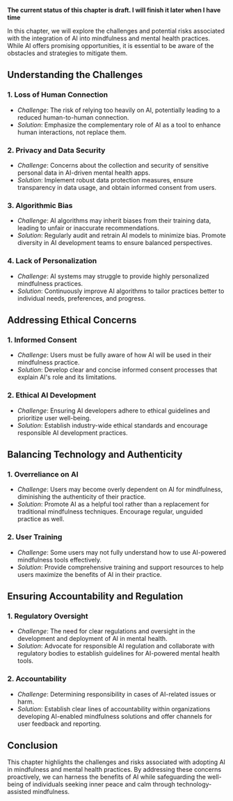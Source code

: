 **The current status of this chapter is draft. I will finish it later when I have time**

In this chapter, we will explore the challenges and potential risks associated with the integration of AI into mindfulness and mental health practices. While AI offers promising opportunities, it is essential to be aware of the obstacles and strategies to mitigate them.

**Understanding the Challenges**
--------------------------------

### 1. **Loss of Human Connection**

* *Challenge*: The risk of relying too heavily on AI, potentially leading to a reduced human-to-human connection.
* *Solution*: Emphasize the complementary role of AI as a tool to enhance human interactions, not replace them.

### 2. **Privacy and Data Security**

* *Challenge*: Concerns about the collection and security of sensitive personal data in AI-driven mental health apps.
* *Solution*: Implement robust data protection measures, ensure transparency in data usage, and obtain informed consent from users.

### 3. **Algorithmic Bias**

* *Challenge*: AI algorithms may inherit biases from their training data, leading to unfair or inaccurate recommendations.
* *Solution*: Regularly audit and retrain AI models to minimize bias. Promote diversity in AI development teams to ensure balanced perspectives.

### 4. **Lack of Personalization**

* *Challenge*: AI systems may struggle to provide highly personalized mindfulness practices.
* *Solution*: Continuously improve AI algorithms to tailor practices better to individual needs, preferences, and progress.

**Addressing Ethical Concerns**
-------------------------------

### 1. **Informed Consent**

* *Challenge*: Users must be fully aware of how AI will be used in their mindfulness practice.
* *Solution*: Develop clear and concise informed consent processes that explain AI's role and its limitations.

### 2. **Ethical AI Development**

* *Challenge*: Ensuring AI developers adhere to ethical guidelines and prioritize user well-being.
* *Solution*: Establish industry-wide ethical standards and encourage responsible AI development practices.

**Balancing Technology and Authenticity**
-----------------------------------------

### 1. **Overreliance on AI**

* *Challenge*: Users may become overly dependent on AI for mindfulness, diminishing the authenticity of their practice.
* *Solution*: Promote AI as a helpful tool rather than a replacement for traditional mindfulness techniques. Encourage regular, unguided practice as well.

### 2. **User Training**

* *Challenge*: Some users may not fully understand how to use AI-powered mindfulness tools effectively.
* *Solution*: Provide comprehensive training and support resources to help users maximize the benefits of AI in their practice.

**Ensuring Accountability and Regulation**
------------------------------------------

### 1. **Regulatory Oversight**

* *Challenge*: The need for clear regulations and oversight in the development and deployment of AI in mental health.
* *Solution*: Advocate for responsible AI regulation and collaborate with regulatory bodies to establish guidelines for AI-powered mental health tools.

### 2. **Accountability**

* *Challenge*: Determining responsibility in cases of AI-related issues or harm.
* *Solution*: Establish clear lines of accountability within organizations developing AI-enabled mindfulness solutions and offer channels for user feedback and reporting.

**Conclusion**
--------------

This chapter highlights the challenges and risks associated with adopting AI in mindfulness and mental health practices. By addressing these concerns proactively, we can harness the benefits of AI while safeguarding the well-being of individuals seeking inner peace and calm through technology-assisted mindfulness.
